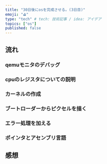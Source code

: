 ```yaml
---
title: "30日後にosを完成させる。(3日目)"
emoji: "⛳"
type: "tech" # tech: 技術記事 / idea: アイデア
topics: ["os"]
published: false
---
```


## 流れ
### qemuモニタのデバッグ
### cpuのレジスタについての説明
### カーネルの作成
### ブートローダーからピクセルを描く
### エラー処理を加える
### ポインタとアセンブリ言語

## 感想